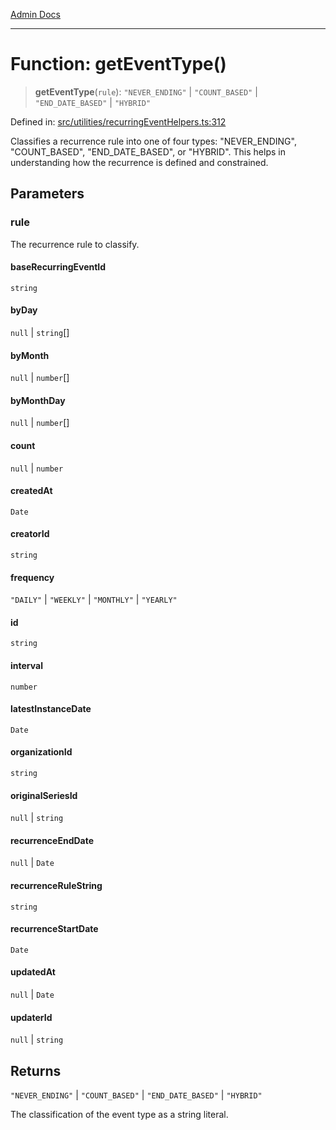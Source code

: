 [Admin Docs](/)

***

# Function: getEventType()

> **getEventType**(`rule`): `"NEVER_ENDING"` \| `"COUNT_BASED"` \| `"END_DATE_BASED"` \| `"HYBRID"`

Defined in: [src/utilities/recurringEventHelpers.ts:312](https://github.com/Sourya07/talawa-api/blob/ead7a48e0174153214ee7311f8b242ee1c1a12ca/src/utilities/recurringEventHelpers.ts#L312)

Classifies a recurrence rule into one of four types: "NEVER_ENDING", "COUNT_BASED",
"END_DATE_BASED", or "HYBRID". This helps in understanding how the recurrence
is defined and constrained.

## Parameters

### rule

The recurrence rule to classify.

#### baseRecurringEventId

`string`

#### byDay

`null` \| `string`[]

#### byMonth

`null` \| `number`[]

#### byMonthDay

`null` \| `number`[]

#### count

`null` \| `number`

#### createdAt

`Date`

#### creatorId

`string`

#### frequency

`"DAILY"` \| `"WEEKLY"` \| `"MONTHLY"` \| `"YEARLY"`

#### id

`string`

#### interval

`number`

#### latestInstanceDate

`Date`

#### organizationId

`string`

#### originalSeriesId

`null` \| `string`

#### recurrenceEndDate

`null` \| `Date`

#### recurrenceRuleString

`string`

#### recurrenceStartDate

`Date`

#### updatedAt

`null` \| `Date`

#### updaterId

`null` \| `string`

## Returns

`"NEVER_ENDING"` \| `"COUNT_BASED"` \| `"END_DATE_BASED"` \| `"HYBRID"`

The classification of the event type as a string literal.
